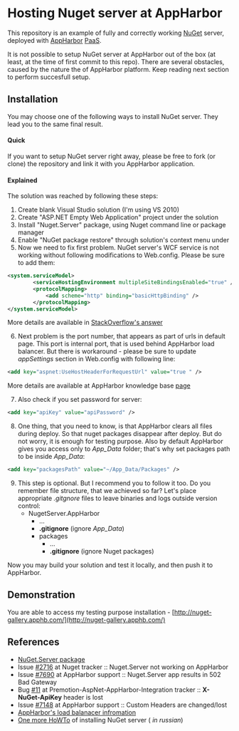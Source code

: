 # Hosting Nuget server at AppHarbor

This repository is an example of fully and correctly working [NuGet](http://nuget.org/packages/NuGet.Server/ "NuGet") server, deployed with [AppHarbor](https://appharbor.com/ "AppHarbor") [PaaS](http://en.wikipedia.org/wiki/Platform_as_a_service "PaaS").

It is not possible to setup NuGet server at AppHarbor out of the box (at least, at the time of first commit to this repo). There are several obstacles, caused by the nature the of AppHarbor platform. Keep reading next section to perform succesfull setup.

## Installation

You may choose one of the following ways to install NuGet server. They lead you to the same final result.

#### Quick

If you want to setup NuGet server right away, please be free to fork (or clone) the repository and link it with you AppHarbor application.

#### Explained

The solution was reached by following these steps:

1. Create blank Visual Studio solution (I'm using VS 2010)
2. Create "ASP.NET Empty Web Application" project under the solution
3. Install "Nuget.Server" package, using Nuget command line or package manager
4. Enable "NuGet package restore" through solution's context menu under
5. Now we need to fix first problem. NuGet server's WCF service is not working without following modifications to Web.config. Please be sure to add them:
```xml
<system.serviceModel>
		<serviceHostingEnvironment multipleSiteBindingsEnabled="true" />
    	<protocolMapping>
        	<add scheme="http" binding="basicHttpBinding" />
    	</protocolMapping>
</system.serviceModel>
```
More details are available in [StackOverflow's answer](http://stackoverflow.com/a/12160312/592377)

6. Next problem is the port number, that appears as part of urls in default page. This port is internal port, that is used behind AppHarbor load balancer. But there is workaround - please be sure to update *appSettings* section in Web.config with following line:
```xml
<add key="aspnet:UseHostHeaderForRequestUrl" value="true " />
```
More details are available at AppHarbor knowledge base [page](http://support.appharbor.com/kb/getting-started/workaround-for-generating-absolute-urls-without-port-number) 

7. Also check if you set password for server:
```xml
<add key="apiKey" value="apiPassword" />
```

8. One thing, that you need to know, is that AppHarbor clears all files during deploy. So that nuget packages disappear after deploy. But do not worry, it is enough for testing purpose. Also by default AppHarbor gives you access only to *App_Data* folder; that's why set packages path to be inside *App_Data*:
```xml
<add key="packagesPath" value="~/App_Data/Packages" />
```
9. This step is optional. But I recommend you to follow it too. Do you remember file structure, that we achieved so far? Let's place appropriate *.gitgnore* files to leave binaries and logs outside version control:
	- NugetServer.AppHarbor
		- ...
		- **.gitignore** (ignore *App_Data*)
		- packages
			- ...
			- **.gitignore** (ignore Nuget packages)


Now you may build your solution and test it locally, and then push it to AppHarbor.

## Demonstration

You are able to access my testing purpose installation - [http://nuget-gallery.apphb.com/](http://nuget-gallery.apphb.com/)

## References

- [NuGet.Server package](http://nuget.org/packages/NuGet.Server/)
- Issue [#2716](https://nuget.codeplex.com/workitem/2716) at Nuget tracker :: Nuget.Server not working on AppHarbor
- Issue [#7690](http://support.appharbor.com/discussions/problems/7690-nugetserver-app-results-in-502-bad-gateway) at AppHarbor support :: Nuget.Server app results in 502 Bad Gateway 
- Bug [#11](https://github.com/trilobyte/Premotion-AspNet-AppHarbor-Integration/issues/11) at Premotion-AspNet-AppHarbor-Integration tracker :: **X-NuGet-ApiKey** header is lost
- Issue [#7148](http://support.appharbor.com/discussions/problems/7148-custom-headers-are-changedlost) at AppHarbor support :: Custom Headers are changed/lost
- [AppHarbor's load balanacer infromation](http://support.appharbor.com/kb/getting-started/information-about-our-load-balancer)
- [One more HoWTo](http://andrey.moveax.ru/post/nuget-creating-and-deploying-simple-server.aspx) of installing NuGet server ( *in russian*)
